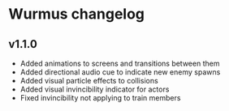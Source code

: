 # Wurmus changelog
## v1.1.0
- Added animations to screens and transitions between them
- Added directional audio cue to indicate new enemy spawns
- Added visual particle effects to collisions
- Added visual invincibility indicator for actors
- Fixed invincibility not applying to train members

